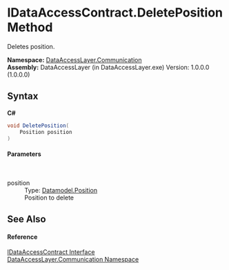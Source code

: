 # IDataAccessContract.DeletePosition Method 
 

Deletes position.

**Namespace:**&nbsp;<a href="132aae22-a33d-3c4d-ecd5-1aa811c78ed4">DataAccessLayer.Communication</a><br />**Assembly:**&nbsp;DataAccessLayer (in DataAccessLayer.exe) Version: 1.0.0.0 (1.0.0.0)

## Syntax

**C#**<br />
``` C#
void DeletePosition(
	Position position
)
```


#### Parameters
&nbsp;<dl><dt>position</dt><dd>Type: <a href="ededcdcd-3dcf-e8df-8419-0febda6b6b89">Datamodel.Position</a><br />Position to delete</dd></dl>

## See Also


#### Reference
<a href="9fc5e1f2-10f8-beeb-1d12-00dc04479cb0">IDataAccessContract Interface</a><br /><a href="132aae22-a33d-3c4d-ecd5-1aa811c78ed4">DataAccessLayer.Communication Namespace</a><br />